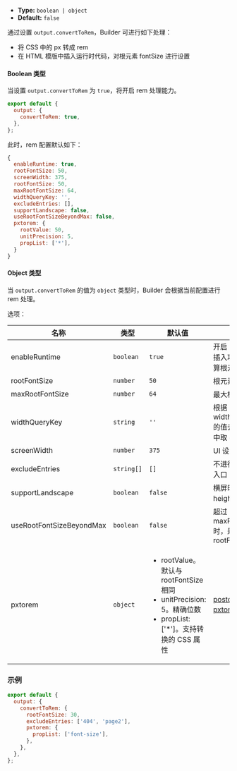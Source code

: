 - **Type:** `boolean | object`
- **Default:** `false`

通过设置 `output.convertToRem`，Builder 可进行如下处理：

- 将 CSS 中的 px 转成 rem
- 在 HTML 模版中插入运行时代码，对根元素 fontSize 进行设置

#### Boolean 类型

当设置 `output.convertToRem` 为 `true`，将开启 rem 处理能力。

```js
export default {
  output: {
    convertToRem: true,
  },
};
```

此时，rem 配置默认如下：

```js
{
  enableRuntime: true,
  rootFontSize: 50,
  screenWidth: 375,
  rootFontSize: 50,
  maxRootFontSize: 64,
  widthQueryKey: '',
  excludeEntries: [],
  supportLandscape: false,
  useRootFontSizeBeyondMax: false,
  pxtorem: {
    rootValue: 50,
    unitPrecision: 5,
    propList: ['*'],
  }
}
```

#### Object 类型

当 `output.convertToRem` 的值为 `object` 类型时，Builder 会根据当前配置进行 rem 处理。

选项：

| 名称                     | 类型       | 默认值                                                                                                                                  | 描述                                                                                      |
| ------------------------ | ---------- | --------------------------------------------------------------------------------------------------------------------------------------- | ----------------------------------------------------------------------------------------- |
| enableRuntime            | `boolean`  | `true`                                                                                                                                  | 开启 HTML 模版插入功能，动态计算根元素字体大小                                    |
| rootFontSize             | `number`   | `50`                                                                                                                                    | 根元素字体值                                                                              |
| maxRootFontSize          | `number`   | `64`                                                                                                                                    | 最大根元素字体值                                                                          |
| widthQueryKey            | `string`   | `'' `                                                                                                                                   | 根据 widthQueryKey 的值去 url query 中取 client width |
| screenWidth              | `number`   | `375`                                                                                                                                   | UI 设计图宽度                                                                                  |
| excludeEntries           | `string[]` | `[]`                                                                                                                                    | 不进行调整的页面入口                                                                      |
| supportLandscape         | `boolean`  | `false`                                                                                                                                 | 横屏时使用 height 计算 rem                                                                |
| useRootFontSizeBeyondMax | `boolean`  | `false`                                                                                                                                 | 超过 maxRootFontSize 时，是否使用 rootFontSize                                            |
| pxtorem                  | `object`   | <ul><li>rootValue。默认与 rootFontSize 相同 </li><li>unitPrecision: 5。精确位数 </li><li>propList: ['*']。支持转换的 CSS 属性</li></ul> | [postcss-pxtorem](https://github.com/cuth/postcss-pxtorem#options) 插件属性               |

### 示例

```js
export default {
  output: {
    convertToRem: {
      rootFontSize: 30,
      excludeEntries: ['404', 'page2'],
      pxtorem: {
        propList: ['font-size'],
      },
    },
  },
};
```
